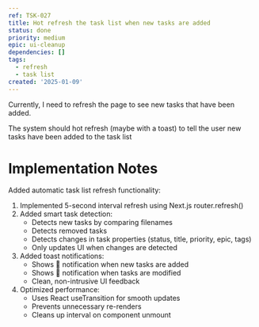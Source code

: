 ```yaml
---
ref: TSK-027
title: Hot refresh the task list when new tasks are added
status: done
priority: medium
epic: ui-cleanup
dependencies: []
tags:
  - refresh
  - task list
created: '2025-01-09'
---
```

Currently, I need to refresh the page to see new tasks that have been added.

The system should hot refresh (maybe with a toast) to tell the user new tasks have been added to the task list

# Implementation Notes

Added automatic task list refresh functionality:

1. Implemented 5-second interval refresh using Next.js router.refresh()
2. Added smart task detection:
   - Detects new tasks by comparing filenames
   - Detects removed tasks
   - Detects changes in task properties (status, title, priority, epic, tags)
   - Only updates UI when changes are detected
3. Added toast notifications:
   - Shows 🔄 notification when new tasks are added
   - Shows 🔄 notification when tasks are modified
   - Clean, non-intrusive UI feedback
4. Optimized performance:
   - Uses React useTransition for smooth updates
   - Prevents unnecessary re-renders
   - Cleans up interval on component unmount
